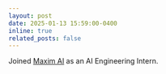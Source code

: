 ```yaml
---
layout: post
date: 2025-01-13 15:59:00-0400
inline: true
related_posts: false
---
```


Joined [Maxim AI](https://www.getmaxim.ai/) as an AI Engineering Intern.
